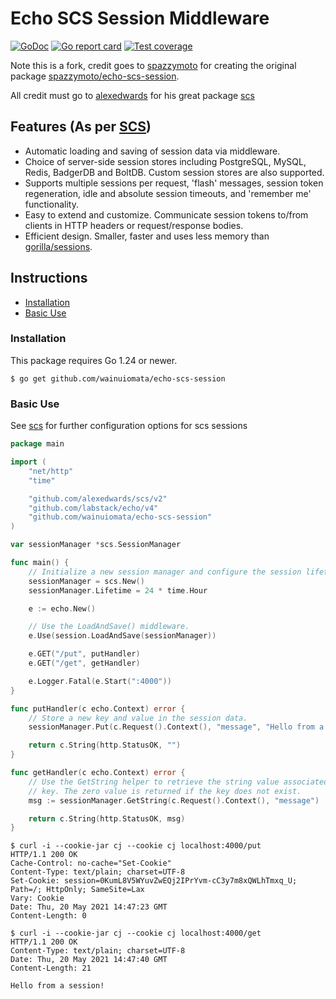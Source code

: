 # Echo SCS Session Middleware

[![GoDoc](https://godoc.org/github.com/wainuiomata/echo-scs-session?status.png)](https://pkg.go.dev/github.com/wainuiomata/echo-scs-session?tab=doc)
[![Go report card](https://goreportcard.com/badge/github.com/spazzymoto/echo-scs-session)](https://goreportcard.com/report/github.com/wainuiomata/echo-scs-session)
[![Test coverage](http://gocover.io/_badge/github.com/spazzymoto/echo-scs-session)](https://gocover.io/github.com/wainuiomata/echo-scs-session)

Note this is a fork, credit goes to [spazzymoto](https://github.com/spazzymoto) for creating the original package [spazzymoto/echo-scs-session](https://github.com/spazzymoto/scs).

All credit must go to [alexedwards](https://github.com/alexedwards) for his great package [scs](https://github.com/alexedwards/scs)

## Features (As per [SCS](https://github.com/alexedwards/scs))

* Automatic loading and saving of session data via middleware.
* Choice of server-side session stores including PostgreSQL, MySQL, Redis, BadgerDB and BoltDB. Custom session stores are also supported.
* Supports multiple sessions per request, 'flash' messages, session token regeneration, idle and absolute session timeouts, and 'remember me' functionality.
* Easy to extend and customize. Communicate session tokens to/from clients in HTTP headers or request/response bodies.
* Efficient design. Smaller, faster and uses less memory than [gorilla/sessions](https://github.com/gorilla/sessions).


## Instructions

* [Installation](#installation)
* [Basic Use](#basic-use)


### Installation

This package requires Go 1.24 or newer.

```
$ go get github.com/wainuiomata/echo-scs-session
```

### Basic Use
See [scs](https://github.com/alexedwards/scs) for further configuration options for scs sessions

```go
package main

import (
	"net/http"
	"time"

	"github.com/alexedwards/scs/v2"
	"github.com/labstack/echo/v4"
	"github.com/wainuiomata/echo-scs-session"
)

var sessionManager *scs.SessionManager

func main() {
	// Initialize a new session manager and configure the session lifetime.
	sessionManager = scs.New()
	sessionManager.Lifetime = 24 * time.Hour

	e := echo.New()

	// Use the LoadAndSave() middleware.
	e.Use(session.LoadAndSave(sessionManager))

	e.GET("/put", putHandler)
	e.GET("/get", getHandler)

	e.Logger.Fatal(e.Start(":4000"))
}

func putHandler(c echo.Context) error {
	// Store a new key and value in the session data.
	sessionManager.Put(c.Request().Context(), "message", "Hello from a session!")

	return c.String(http.StatusOK, "")
}

func getHandler(c echo.Context) error {
	// Use the GetString helper to retrieve the string value associated with a
	// key. The zero value is returned if the key does not exist.
	msg := sessionManager.GetString(c.Request().Context(), "message")

	return c.String(http.StatusOK, msg)
}
```

```
$ curl -i --cookie-jar cj --cookie cj localhost:4000/put
HTTP/1.1 200 OK
Cache-Control: no-cache="Set-Cookie"
Content-Type: text/plain; charset=UTF-8
Set-Cookie: session=0KumL8V5WYuvZwEQj2IPrYvm-cC3y7m8xQWLhTmxq_U; Path=/; HttpOnly; SameSite=Lax
Vary: Cookie
Date: Thu, 20 May 2021 14:47:23 GMT
Content-Length: 0

$ curl -i --cookie-jar cj --cookie cj localhost:4000/get
HTTP/1.1 200 OK
Content-Type: text/plain; charset=UTF-8
Date: Thu, 20 May 2021 14:47:40 GMT
Content-Length: 21

Hello from a session!
```
